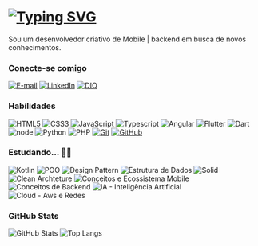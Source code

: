 # [![Typing SVG](https://readme-typing-svg.demolab.com?font=Fira+Code&weight=600&size=21&duration=1500&pause=50&color=000000&background=FFFFFF64&vCenter=true&multiline=true&repeat=false&width=435&height=70&lines=Luanfern+Developer+🐒;Mobile+%7C+Backend+%7C+and+Tech+News++%F0%9F%93%B1)](https://git.io/typing-svg)
Sou um desenvolvedor criativo de Mobile | backend em busca de novos conhecimentos.

### Conecte-se comigo
[![E-mail](https://img.shields.io/badge/-Email-000?style=for-the-badge&logo=microsoft-outlook&logoColor=E94D5F)](mailto:luanfern2004@gmail.com)
[![LinkedIn](https://img.shields.io/badge/-LinkedIn-000?style=for-the-badge&logo=linkedin&logoColor=30A3DC)](https://www.linkedin.com/in/luan-afernandes/)
[![DIO](https://img.shields.io/badge/-Meu%20Perfil%20na%20DIO-000?style=for-the-badge)](https://web.dio.me/users/luanfern2004)

### Habilidades 
![HTML5](https://img.shields.io/badge/HTML-000?style=for-the-badge&logo=html5&logoColor=30A3DC)
![CSS3](https://img.shields.io/badge/CSS3%20e%20SCSS-000?style=for-the-badge&logo=css3&logoColor=E94D5F)
![JavaScript](https://img.shields.io/badge/JavaScript-000?style=for-the-badge&logo=javascript&logoColor=30A3DC)
![Typescript](https://img.shields.io/badge/Typescript-000?style=for-the-badge&logo=typescript&logoColor=30A3DC)
![Angular](https://img.shields.io/badge/angular-000?style=for-the-badge&logo=angular&logoColor=E94D5F)
![Flutter](https://img.shields.io/badge/flutter-000?style=for-the-badge&logo=flutter&logoColor=30A3DC)
![Dart](https://img.shields.io/badge/dart-000?style=for-the-badge&logo=dart&logoColor=E94D5F)
![node](https://img.shields.io/badge/node.JS-000?style=for-the-badge&logo=nodedotjs&logoColor=30A3DC)
![Python](https://img.shields.io/badge/Python-000?style=for-the-badge&logo=python&logoColor=E94D5F)
![PHP](https://img.shields.io/badge/PHP-000?style=for-the-badge&logo=PHP&logoColor=30A3DC)
[![Git](https://img.shields.io/badge/Git-000?style=for-the-badge&logo=git&logoColor=E94D5F)](https://git-scm.com/doc) 
[![GitHub](https://img.shields.io/badge/GitHub-000?style=for-the-badge&logo=github&logoColor=30A3DC)](https://docs.github.com/)

### Estudando... 👨‍💻
![Kotlin](https://img.shields.io/badge/Kotlin-000?style=for-the-badge&logo=kotlin&logoColor=FF5733)
![POO](https://img.shields.io/badge/Teórico%20-%20Programacão%20orientada%20a%20Objeto-000?style=for-the-badge)
![Design Pattern](https://img.shields.io/badge/Teórico%20-%20Design%20Pattern-000?style=for-the-badge)
![Estrutura de Dados](https://img.shields.io/badge/Teórico%20-%20Estrutura%20de%20dados-000?style=for-the-badge)
![Solid](https://img.shields.io/badge/Teórico%20-%20Solid-000?style=for-the-badge)
![Clean Archteture](https://img.shields.io/badge/Teórico%20-%20Clean%20Archteture-000?style=for-the-badge)
![Conceitos e Ecossistema Mobile](https://img.shields.io/badge/Teórico%20-%20Conceitos%20e%20ecossistema%20Mobile-000?style=for-the-badge)
![Conceitos de Backend](https://img.shields.io/badge/Teórico%20-%20Conceitos%20de%20Backend-000?style=for-the-badge)
![IA - Inteligência Artificial](https://img.shields.io/badge/IA%20-Inteligência%20Artificial-000?style=for-the-badge)
![Cloud - Aws e Redes](https://img.shields.io/badge/Cloud%20-%20Aws%20e%20Redes-000?style=for-the-badge)

### GitHub Stats
![GitHub Stats](https://github-readme-stats.vercel.app/api?username=Luanfern&theme=transparent&bg_color=000&border_color=30A3DC&show_icons=true&icon_color=30A3DC&title_color=E94D5F&text_color=FFF&hide=stars)
![Top Langs](https://github-readme-stats-git-masterrstaa-rickstaa.vercel.app/api/top-langs/?username=Luanfern&layout=compact&bg_color=000&border_color=30A3DC&title_color=E94D5F&text_color=FFF)
